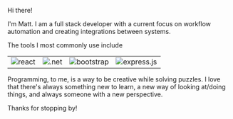 Hi there!

I'm Matt. I am a full stack developer with a current focus on workflow automation and creating integrations between systems. 

The tools I most commonly use include

<table>
  <tbody>
    <tr>
      <td>
        <img alt="react" src="https://img.shields.io/badge/react-%2320232a.svg?style=for-the-badge&logo=react&logoColor=%2361DAFB" />
      </td>
      <td>
        <img alt=".net" src="https://img.shields.io/badge/.NET-5C2D91?style=for-the-badge&logo=.net&logoColor=white" />
      </td>
      <td>
        <img alt="bootstrap" src="https://img.shields.io/badge/bootstrap-%238511FA.svg?style=for-the-badge&logo=bootstrap&logoColor=white" />
      </td>
      <td>
        <img alt="express.js" src="https://img.shields.io/badge/express.js-%23404d59.svg?style=for-the-badge&logo=express&logoColor=%2361DAFB" />
      </td>
</table>

Programming, to me, is a way to be creative while solving puzzles. I love that there's always something new to learn, a new way of looking at/doing things, and always someone with a new perspective. 

Thanks for stopping by!

